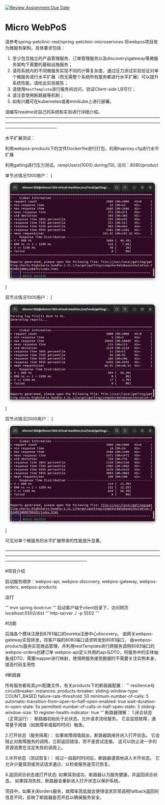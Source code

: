 [![Review Assignment Due Date](https://classroom.github.com/assets/deadline-readme-button-24ddc0f5d75046c5622901739e7c5dd533143b0c8e959d652212380cedb1ea36.svg)](https://classroom.github.com/a/IMEm063v)
# Micro WebPoS 


请参考spring-petclinic-rest/spring-petclinic-microserivces 将webpos项目改为微服务架构，具体要求包括：
1. 至少包含独立的产品管理服务、订单管理服务以及discovery/gateway等微服务架构下需要的基础设施服务；
2. 请将系统内的不同微服务实现不同的计算复杂度，通过压力测试实验验证对单个微服务进行水平扩展（而无需整个系统所有服务都进行水平扩展）可以提升系统性能，请给出实验报告；
3. 请使用`RestTemplate`进行服务间访问，验证Client-side LB可行；
4. 请注意使用断路器等机制；
5. 如有兴趣可在kubernetes或者minikube上进行部署。

请编写readme对自己的系统和实验进行详细介绍。
————————————————————————————————————————————————————————————————————————————————————

水平扩展测试：

利用webpos-products下的文件Dockerfile进行打包，利用haproxy.cfg进行水平扩展

利用gatling进行压力测试。rampUsers(1000).during(10), 访问：8080/product

单节点情况1000用户：
[![本地路径](./resources_images/3.png)]

双节点情况1000用户：
[![本地路径](./resources_images/2.png)]

双节点情况2000用户：
[![本地路径](./resources_images/1.png)]

可见对单个微服务的水平扩展带来的性能提升显著。


———————————————————————————————————————————————————————————————————————————————————————————

#项目介绍

启动服务顺序：webpos-api, webpos-discovery, webpos-gateway, webpos-orders, webpos-products

运行 

‘’’
mvn spring-boot:run
‘’’
启动客户端于client目录下，访问网页localhost:5502/dist
‘’’
http-server ./ -p 5502
‘’’

#功能

后端各个模块注册到8761端口的eureka注册中心discovery。
由网关webpos-gateway实现转发，将客户端的8080端口请求转发到8081端口，
由webpos-products服务实现商品管理，并利用restTemplate进行跨服务调用8083端口的webpos-orders创建订单
webpos-api定义共用的api与DTO，将服务中的实体抽象成DTO，需要mapper进行映射，使得跨服务接受数据时不需要关注实例本身，提高代码复用性

#断路器

所有服务都有其yml配置文件，有关products下的断路器配置：
‘’‘
resilience4j:
  circuitbreaker:
    instances:
      products-breaker:
        sliding-window-type: COUNT_BASED
        failure-rate-threshold: 50
        minimum-number-of-calls: 5
        automatic-transition-from-open-to-half-open-enabled: true
        wait-duration-in-open-state: 5s
        permitted-number-of-calls-in-half-open-state: 3
        sliding-window-size: 10
        register-health-indicator: true
’‘’
断路器理解：
1.闭合状态（正常运行）：
断路器初始处于此状态，允许请求流经服务。
它会监控故障，通常基于阈值（如故障率或超时时间）触发。

2.打开状态（服务隔离）：
如果故障阈值超出，断路器跳闸并进入打开状态。
它会阻止对故障服务的调用，立即返回错误，而不是尝试连接。
这可以防止进一步的资源浪费在注定失败的调用上。

3.半开状态（测试恢复）：
经过一段超时时间后，断路器谨慎地进入半开状态。
它允许少量探测或测试请求通过，以检查服务是否已恢复。

4.返回闭合状态或打开状态:
如果探测成功，断路器认为服务健康，并返回闭合状态。
如果探测失败，断路器会重新进入打开状态以保护系统。

项目中，如果关闭orders服务，故障率高低就会使得请求异常调用fallback返回的信息不同，反映了断路器是否开启以确保服务安全。
